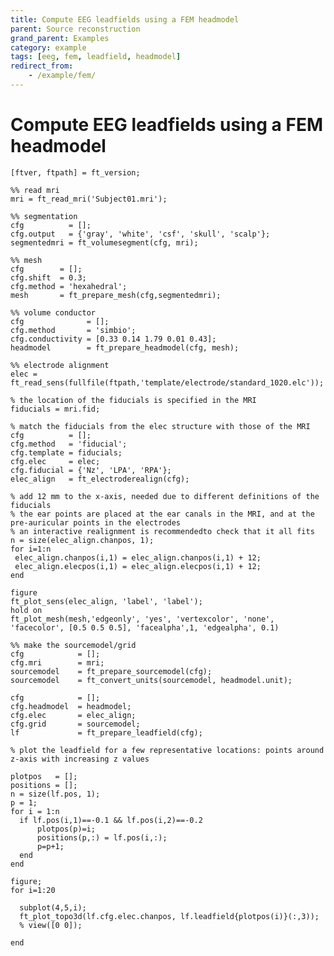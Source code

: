 ```yaml
---
title: Compute EEG leadfields using a FEM headmodel
parent: Source reconstruction
grand_parent: Examples
category: example
tags: [eeg, fem, leadfield, headmodel]
redirect_from:
    - /example/fem/
---
```


# Compute EEG leadfields using a FEM headmodel

    [ftver, ftpath] = ft_version;
    
    %% read mri
    mri = ft_read_mri('Subject01.mri');

    %% segmentation
    cfg          = [];
    cfg.output   = {'gray', 'white', 'csf', 'skull', 'scalp'};
    segmentedmri = ft_volumesegment(cfg, mri);

    %% mesh
    cfg        = [];
    cfg.shift  = 0.3;
    cfg.method = 'hexahedral';
    mesh       = ft_prepare_mesh(cfg,segmentedmri);

    %% volume conductor
    cfg              = [];
    cfg.method       = 'simbio';
    cfg.conductivity = [0.33 0.14 1.79 0.01 0.43];
    headmodel        = ft_prepare_headmodel(cfg, mesh);

    %% electrode alignment
    elec = ft_read_sens(fullfile(ftpath,'template/electrode/standard_1020.elc'));

    % the location of the fiducials is specified in the MRI
    fiducials = mri.fid;

    % match the fiducials from the elec structure with those of the MRI
    cfg          = [];
    cfg.method   = 'fiducial';
    cfg.template = fiducials;
    cfg.elec     = elec;
    cfg.fiducial = {'Nz', 'LPA', 'RPA'};
    elec_align   = ft_electroderealign(cfg);

    % add 12 mm to the x-axis, needed due to different definitions of the fiducials
    % the ear points are placed at the ear canals in the MRI, and at the pre-auricular points in the electrodes
    % an interactive realignment is recommendedto check that it all fits
    n = size(elec_align.chanpos, 1);
    for i=1:n
     elec_align.chanpos(i,1) = elec_align.chanpos(i,1) + 12;
     elec_align.elecpos(i,1) = elec_align.elecpos(i,1) + 12;
    end

    figure
    ft_plot_sens(elec_align, 'label', 'label');
    hold on
    ft_plot_mesh(mesh,'edgeonly', 'yes', 'vertexcolor', 'none', 'facecolor', [0.5 0.5 0.5], 'facealpha',1, 'edgealpha', 0.1)

    %% make the sourcemodel/grid
    cfg            = [];
    cfg.mri        = mri;
    sourcemodel    = ft_prepare_sourcemodel(cfg);
    sourcemodel    = ft_convert_units(sourcemodel, headmodel.unit);

    cfg            = [];
    cfg.headmodel  = headmodel;
    cfg.elec       = elec_align;
    cfg.grid       = sourcemodel;
    lf             = ft_prepare_leadfield(cfg);

    % plot the leadfield for a few representative locations: points around z-axis with increasing z values

    plotpos   = [];
    positions = [];
    n = size(lf.pos, 1);
    p = 1;
    for i = 1:n
      if lf.pos(i,1)==-0.1 && lf.pos(i,2)==-0.2
          plotpos(p)=i;
          positions(p,:) = lf.pos(i,:);
          p=p+1;
      end
    end

    figure;
    for i=1:20

      subplot(4,5,i);
      ft_plot_topo3d(lf.cfg.elec.chanpos, lf.leadfield{plotpos(i)}(:,3));
      % view([0 0]);

    end
